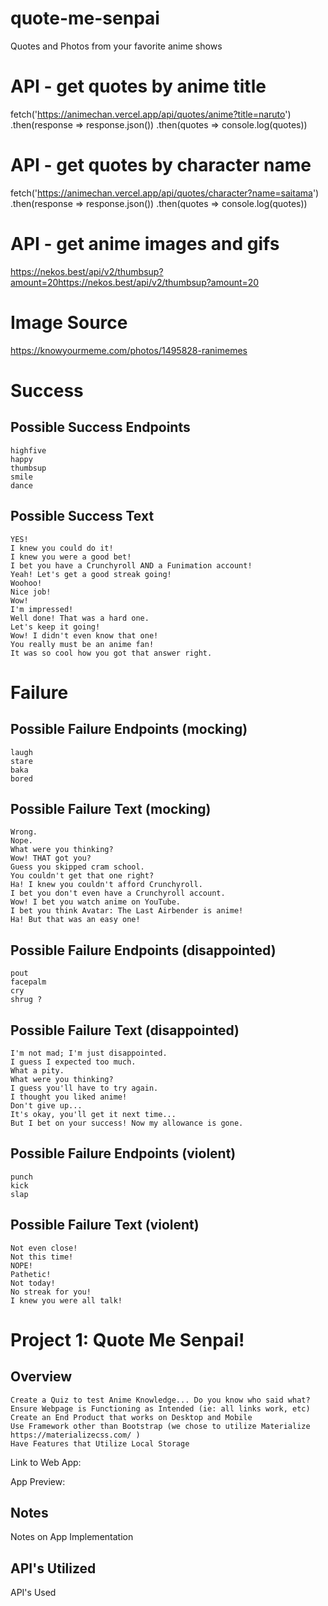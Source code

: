 # quote-me-senpai
Quotes and Photos from your favorite anime shows

# API - get quotes by anime title
fetch('https://animechan.vercel.app/api/quotes/anime?title=naruto')
     .then(response => response.json())
     .then(quotes => console.log(quotes))

# API - get quotes by character name
fetch('https://animechan.vercel.app/api/quotes/character?name=saitama')
     .then(response => response.json())
     .then(quotes => console.log(quotes))

# API - get anime images and gifs
https://nekos.best/api/v2/thumbsup?amount=20https://nekos.best/api/v2/thumbsup?amount=20


# Image Source
https://knowyourmeme.com/photos/1495828-ranimemes

# Success
## Possible Success Endpoints
 
```
highfive
happy
thumbsup
smile
dance

```

## Possible Success Text

```
YES!
I knew you could do it!
I knew you were a good bet!
I bet you have a Crunchyroll AND a Funimation account!
Yeah! Let's get a good streak going!
Woohoo! 
Nice job!
Wow!
I'm impressed!
Well done! That was a hard one. 
Let's keep it going!
Wow! I didn't even know that one!
You really must be an anime fan!
It was so cool how you got that answer right.

```

# Failure 
## Possible Failure Endpoints (mocking)
 
```
laugh
stare
baka
bored

```
## Possible Failure Text (mocking)

```
Wrong.
Nope.
What were you thinking?
Wow! THAT got you? 
Guess you skipped cram school.
You couldn't get that one right?
Ha! I knew you couldn't afford Crunchyroll. 
I bet you don't even have a Crunchyroll account. 
Wow! I bet you watch anime on YouTube.
I bet you think Avatar: The Last Airbender is anime!
Ha! But that was an easy one!

```
 
## Possible Failure Endpoints (disappointed)
 
```
pout
facepalm
cry
shrug ?

```
## Possible Failure Text (disappointed)

```
I'm not mad; I'm just disappointed.
I guess I expected too much.
What a pity.
What were you thinking? 
I guess you'll have to try again.
I thought you liked anime!
Don't give up...
It's okay, you'll get it next time...
But I bet on your success! Now my allowance is gone.

```
 
## Possible Failure Endpoints (violent)
 
```
punch
kick
slap

```
## Possible Failure Text (violent)

```
Not even close!
Not this time!
NOPE!
Pathetic!
Not today!
No streak for you!
I knew you were all talk!

```





<!-- Possible READ ME format to build on as project progresses -->

# Project 1: Quote Me Senpai!
## Overview
```
Create a Quiz to test Anime Knowledge... Do you know who said what?
Ensure Webpage is Functioning as Intended (ie: all links work, etc)
Create an End Product that works on Desktop and Mobile
Use Framework other than Bootstrap (we chose to utilize Materialize https://materializecss.com/ )
Have Features that Utilize Local Storage

```
Link to Web App:  <!-- LINK HERE -->

App Preview:
<!-- REPLACE WITH SCREENSHOT PATH  ![My Portfolio Screenshot](./Images/MyPortfolioScreenShot.png "My Portfolio Screenshot") -->

## Notes

Notes on App Implementation

## API's Utilized

API's Used